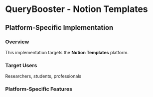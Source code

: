 # QueryBooster - Notion Templates

## Platform-Specific Implementation

### Overview
This implementation targets the **Notion Templates** platform.

### Target Users
Researchers, students, professionals

### Platform-Specific Features
